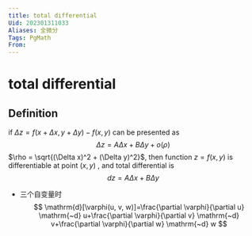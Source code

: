 ```yaml
---
title: total differential
Uid: 202301311033
Aliases: 全微分
Tags: PgMath 
From:
---
```

# total differential

## Definition

if $\Delta z = f(x + \Delta x,y + \Delta y) -f(x,y)$ can be presented as 
$$\Delta z = A\Delta x + B\Delta y + o(\rho)$$
$\rho = \sqrt{(\Delta x)^2 + (\Delta y)^2}$, then function $z = f(x,y)$ is differentiable at point $(x,y)$ , and total differential is 
$$dz = A\Delta x + B\Delta y$$

- 三个自变量时
$$
\mathrm{d}[\varphi(u, v, w)]=\frac{\partial \varphi}{\partial u} \mathrm{~d} u+\frac{\partial \varphi}{\partial v} \mathrm{~d} v+\frac{\partial \varphi}{\partial w} \mathrm{~d} w
$$